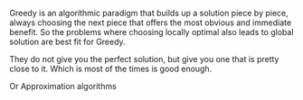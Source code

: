 Greedy is an algorithmic paradigm that builds up a solution piece by piece, always choosing the next piece that offers the most obvious and immediate benefit. So the problems where choosing locally optimal also leads to global solution are best fit for Greedy.

They do not give you the perfect solution, but give you one that is pretty close to it. Which is most of the times is good enough. 

Or Approximation algorithms